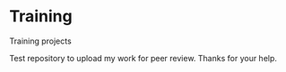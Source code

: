 # Training
Training projects

Test repository to upload my work for peer review. Thanks for your help.
